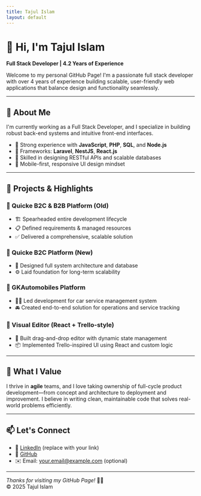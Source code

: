 ```yaml
---
title: Tajul Islam
layout: default
---
```


# 👋 Hi, I'm Tajul Islam

**Full Stack Developer | 4.2 Years of Experience**

Welcome to my personal GitHub Page! I'm a passionate full stack developer with over 4 years of experience building scalable, user-friendly web applications that balance design and functionality seamlessly.

---

## 🚀 About Me

I'm currently working as a Full Stack Developer, and I specialize in building robust back-end systems and intuitive front-end interfaces.

- 🧠 Strong experience with **JavaScript**, **PHP**, **SQL**, and **Node.js**
- 🧰 Frameworks: **Laravel**, **NestJS**, **React.js**
- 🧩 Skilled in designing RESTful APIs and scalable databases
- 📱 Mobile-first, responsive UI design mindset

---

## 💼 Projects & Highlights

### 🔹 Quicke B2C & B2B Platform (Old)
- 🏗️ Spearheaded entire development lifecycle
- 📋 Defined requirements & managed resources
- ✅ Delivered a comprehensive, scalable solution

### 🔹 Quicke B2C Platform (New)
- 🧱 Designed full system architecture and database
- ⚙️ Laid foundation for long-term scalability

### 🔹 GKAutomobiles Platform
- 🧑‍🔧 Led development for car service management system
- 🚘 Created end-to-end solution for operations and service tracking

### 🔹 Visual Editor (React + Trello-style)
- 🎨 Built drag-and-drop editor with dynamic state management
- 📦 Implemented Trello-inspired UI using React and custom logic

---

## 🌱 What I Value

I thrive in **agile** teams, and I love taking ownership of full-cycle product development—from concept and architecture to deployment and improvement. I believe in writing clean, maintainable code that solves real-world problems efficiently.

---

## 📫 Let's Connect

- 💼 [LinkedIn](https://www.linkedin.com) (replace with your link)
- 🐙 [GitHub](https://github.com/taj54)
- ✉️ Email: your.email@example.com (optional)

---

_Thanks for visiting my GitHub Page!_ 👨‍💻  
© 2025 Tajul Islam
